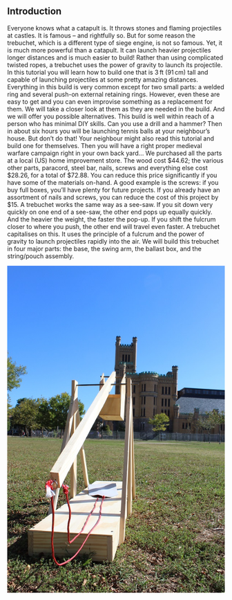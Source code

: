## Introduction

Everyone knows what a catapult is. It throws stones and flaming projectiles at castles. It is famous – and rightfully so. But for some reason the trebuchet, which is a different type of siege engine, is not so famous. Yet, it is much more powerful than a catapult. It can launch heavier projectiles longer distances and is much easier to build! Rather than using complicated twisted ropes, a trebuchet uses the power of gravity to launch its projectile. In this tutorial you will learn how to build one that is 3 ft (91 cm) tall and capable of launching projectiles at some pretty amazing distances. 
Everything in this build is very common except for two small parts: a welded ring and several push-on external retaining rings. However, even these are easy to get and you can even improvise something as a replacement for them. We will take a closer look at them as they are needed in the build. And we will offer you possible alternatives. 
This build is well within reach of a person who has minimal DIY skills. Can you use a drill and a hammer? Then in about six hours you will be launching tennis balls at your neighbour’s house. But don’t do that! Your neighbour might also read this tutorial and build one for themselves. Then you will have a right proper medieval warfare campaign right in your own back yard...
We purchased all the parts at a local (US) home improvement store. The wood cost $44.62; the various other parts, paracord, steel bar, nails, screws and everything else cost $28.26, for a total of $72.88. You can reduce this price significantly if you have some of the materials on-hand. A good example is the screws: if you buy full boxes, you’ll have plenty for future projects. If you already have an assortment of nails and screws, you can reduce the cost of this project by $15. 
A trebuchet works the same way as a see-saw. If you sit down very quickly on one end of a see-saw, the other end pops up equally quickly. And the heavier the weight, the faster the pop-up. If you shift the fulcrum closer to where you push, the other end will travel even faster. A trebuchet capitalises on this. It uses the principle of a fulcrum and the power of gravity to launch projectiles rapidly into the air. 
We will build this trebuchet in four major parts: the base, the swing arm, the ballast box, and the string/pouch assembly.

![Castle Attack](images/complete-treb.JPG)



